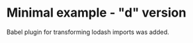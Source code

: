 Minimal example - "d" version
=============================

Babel plugin for transforming lodash imports was added.
